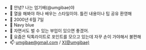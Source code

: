 - 👋 안녕? 나는 엄기배(@umgibae)야
- 👀 열을 해봐야 하나 배우는 스타일이야. 틀린 내용이나 팁 공유 환영해
- 🎂 2000년 6월 7일
- 🎨 Navy blue
- 🌱 자면서도 벌 수 있는 부업이 있으면 좋겠어.
- 💞️ 요즘은 틱톡라이트로 포인트를 모으고 있는데 자꾸 손이 가야해서 불편해
- 📫 umgibae@gmail.com / [X(@umgibae)](https://x.com/umgibae)

<!---
umgibae/umgibae is a ✨ special ✨ repository because its `README.md` (this file) appears on your GitHub profile.
You can click the Preview link to take a look at your changes.
--->
